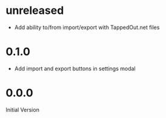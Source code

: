 # unreleased
* Add ability to/from import/export with TappedOut.net files

# 0.1.0
* Add import and export buttons in settings modal

# 0.0.0
Initial Version
